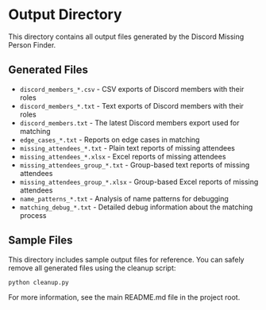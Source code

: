 # Output Directory

This directory contains all output files generated by the Discord Missing Person Finder.

## Generated Files

- `discord_members_*.csv` - CSV exports of Discord members with their roles
- `discord_members_*.txt` - Text exports of Discord members with their roles
- `discord_members.txt` - The latest Discord members export used for matching
- `edge_cases_*.txt` - Reports on edge cases in matching
- `missing_attendees_*.txt` - Plain text reports of missing attendees
- `missing_attendees_*.xlsx` - Excel reports of missing attendees
- `missing_attendees_group_*.txt` - Group-based text reports of missing attendees
- `missing_attendees_group_*.xlsx` - Group-based Excel reports of missing attendees
- `name_patterns_*.txt` - Analysis of name patterns for debugging
- `matching_debug_*.txt` - Detailed debug information about the matching process

## Sample Files

This directory includes sample output files for reference. You can safely remove all generated files using the cleanup script:

```
python cleanup.py
```

For more information, see the main README.md file in the project root.